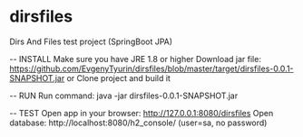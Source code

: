 # dirsfiles
Dirs And Files test project (SpringBoot JPA)

-- INSTALL
Make sure you have JRE 1.8 or higher
Download jar file: https://github.com/EvgenyTyurin/dirsfiles/blob/master/target/dirsfiles-0.0.1-SNAPSHOT.jar
 or
Clone project and build it

-- RUN
Run command: java -jar dirsfiles-0.0.1-SNAPSHOT.jar

-- TEST
Open app in your browser: http://127.0.0.1:8080/dirsfiles
Open database: http://localhost:8080/h2_console/ (user=sa, no password)
